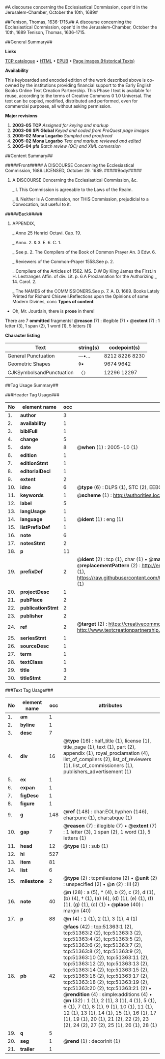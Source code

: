 #A discourse concerning the Ecclesiastical Commission, open'd in the Jerusalem-Chamber, October the 10th, 1689#

##Tenison, Thomas, 1636-1715.##
A discourse concerning the Ecclesiastical Commission, open'd in the Jerusalem-Chamber, October the 10th, 1689
Tenison, Thomas, 1636-1715.

##General Summary##

**Links**

[TCP catalogue](http://www.ota.ox.ac.uk/tcp/)  • 
[HTML](http://tei.it.ox.ac.uk/tcp/Texts-HTML/free/A64/A64358.html)  • 
[EPUB](http://tei.it.ox.ac.uk/tcp/Texts-EPUB/free/A64/A64358.epub) • 
[Page images (Historical Texts)](https://data.historicaltexts.jisc.ac.uk/view?pubId=eebo-11950086e&pageId=eebo-11950086e-51363-1)

**Availability**

This keyboarded and encoded edition of the
	       work described above is co-owned by the institutions
	       providing financial support to the Early English Books
	       Online Text Creation Partnership. This Phase I text is
	       available for reuse, according to the terms of Creative
	       Commons 0 1.0 Universal. The text can be copied,
	       modified, distributed and performed, even for
	       commercial purposes, all without asking permission.

**Major revisions**

1. __2003-05__ __TCP__ *Assigned for keying and markup*
1. __2003-06__ __SPi Global__ *Keyed and coded from ProQuest page images*
1. __2005-02__ __Mona Logarbo__ *Sampled and proofread*
1. __2005-02__ __Mona Logarbo__ *Text and markup reviewed and edited*
1. __2005-04__ __pfs__ *Batch review (QC) and XML conversion*

##Content Summary##

#####Front#####
A DISCOURSE Concerning the Ecclesiastical Commission, 1689.LICENSED, October 29. 1689.
#####Body#####

1. A DISCOURSE Concerning the Ecclesiastical Commission, &c.

    _ I. This Commission is agreeable to the Laws of the Realm.

    _ II. Neither is A Commission, nor THIS Commission, prejudicial to a Convocation, but useful to it.

#####Back#####

1. APPENDIX,

    _ Anno 25 Henrici Octavi. Cap. 19.

    _ Anno. 2. & 3. E. 6. C. 1.

    _ See p. 2. The Compilers of the Book of Common Prayer An. 3 Edw. 6.

    _ Reviewers of the Common-Prayer 1558.See p. 2.

    _ Compilers of the Articles of 1562. MS. D.W
By King James the First.In H. Lestranges Affin. of div. Lit. p. 6.A Proclamation for the Authorizing
    _ 14. Carol. 2.

    _ The NAMES of the COMMISSIONERS.See p. 7. A. D. 1689.
Books Lately Printed for Richard Chiswell.Reflections upon the Opinions of some Modern Divines, conc
**Types of content**

  * Oh, Mr. Jourdain, there is **prose** in there!

There are 7 **ommitted** fragments! 
 @__reason__ (7) : illegible (7)  •  @__extent__ (7) : 1 letter (3), 1 span (2), 1 word (1), 5 letters (1)

**Character listing**


|Text|string(s)|codepoint(s)|
|---|---|---|
|General Punctuation|—•…|8212 8226 8230|
|Geometric Shapes|◊▪|9674 9642|
|CJKSymbolsandPunctuation|〈〉|12296 12297|

##Tag Usage Summary##

###Header Tag Usage###

|No|element name|occ|attributes|
|---|---|---|---|
|1.|__author__|3||
|2.|__availability__|1||
|3.|__biblFull__|1||
|4.|__change__|5||
|5.|__date__|8| @__when__ (1) : 2005-10 (1)|
|6.|__edition__|1||
|7.|__editionStmt__|1||
|8.|__editorialDecl__|1||
|9.|__extent__|2||
|10.|__idno__|6| @__type__ (6) : DLPS (1), STC (2), EEBO-CITATION (1), OCLC (1), VID (1)|
|11.|__keywords__|1| @__scheme__ (1) : http://authorities.loc.gov/ (1)|
|12.|__label__|5||
|13.|__langUsage__|1||
|14.|__language__|1| @__ident__ (1) : eng (1)|
|15.|__listPrefixDef__|1||
|16.|__note__|6||
|17.|__notesStmt__|2||
|18.|__p__|11||
|19.|__prefixDef__|2| @__ident__ (2) : tcp (1), char (1)  •  @__matchPattern__ (2) : ([0-9\-]+):([0-9IVX]+) (1), (.+) (1)  •  @__replacementPattern__ (2) : http://eebo.chadwyck.com/downloadtiff?vid=$1&page=$2 (1), https://raw.githubusercontent.com/textcreationpartnership/Texts/master/tcpchars.xml#$1 (1)|
|20.|__projectDesc__|1||
|21.|__pubPlace__|2||
|22.|__publicationStmt__|2||
|23.|__publisher__|2||
|24.|__ref__|2| @__target__ (2) : https://creativecommons.org/publicdomain/zero/1.0/ (1), http://www.textcreationpartnership.org/docs/. (1)|
|25.|__seriesStmt__|1||
|26.|__sourceDesc__|1||
|27.|__term__|1||
|28.|__textClass__|1||
|29.|__title__|3||
|30.|__titleStmt__|2||


###Text Tag Usage###

|No|element name|occ|attributes|
|---|---|---|---|
|1.|__am__|1||
|2.|__byline__|1||
|3.|__desc__|7||
|4.|__div__|16| @__type__ (16) : half_title (1), license (1), title_page (1), text (1), part (2), appendix (1), royal_proclamation (4), list_of_compilers (2), list_of_reviewers (1), list_of_commissioners (1), publishers_advertisement (1)|
|5.|__ex__|1||
|6.|__expan__|1||
|7.|__figDesc__|1||
|8.|__figure__|1||
|9.|__g__|148| @__ref__ (148) : char:EOLhyphen (146), char:punc (1), char:abque (1)|
|10.|__gap__|7| @__reason__ (7) : illegible (7)  •  @__extent__ (7) : 1 letter (3), 1 span (2), 1 word (1), 5 letters (1)|
|11.|__head__|12| @__type__ (1) : sub (1)|
|12.|__hi__|527||
|13.|__item__|81||
|14.|__list__|6||
|15.|__milestone__|2| @__type__ (2) : tcpmilestone (2)  •  @__unit__ (2) : unspecified (2)  •  @__n__ (2) : III (2)|
|16.|__note__|40| @__n__ (28) : a (5), * (4), b (2), c (2), d (1), (b) (4), † (1), (a) (4), (d) (1), (e) (1), (f) (1), (g) (1), (c) (1)  •  @__place__ (40) : margin (40)|
|17.|__p__|88| @__n__ (4) : 1 (1), 2 (1), 3 (1), 4 (1)|
|18.|__pb__|42| @__facs__ (42) : tcp:51363:1 (2), tcp:51363:2 (2), tcp:51363:3 (2), tcp:51363:4 (2), tcp:51363:5 (2), tcp:51363:6 (2), tcp:51363:7 (2), tcp:51363:8 (2), tcp:51363:9 (2), tcp:51363:10 (2), tcp:51363:11 (2), tcp:51363:12 (2), tcp:51363:13 (2), tcp:51363:14 (2), tcp:51363:15 (2), tcp:51363:16 (2), tcp:51363:17 (2), tcp:51363:18 (2), tcp:51363:19 (2), tcp:51363:20 (2), tcp:51363:21 (2)  •  @__rendition__ (4) : simple:additions (4)  •  @__n__ (32) : 1 (1), 2 (1), 3 (1), 4 (1), 5 (1), 6 (1), 7 (1), 8 (1), 9 (1), 10 (1), 11 (1), 12 (1), 13 (1), 14 (1), 15 (1), 16 (1), 17 (1), 19 (1), 20 (1), 21 (2), 22 (2), 23 (2), 24 (2), 27 (2), 25 (1), 26 (1), 28 (1)|
|19.|__q__|5||
|20.|__seg__|1| @__rend__ (1) : decorInit (1)|
|21.|__trailer__|1||
